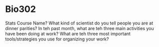 # Bio302
Stats Course
Name?
What kind of scientist do you tell people you are at dinner parities?
In teh past month, what are teh three main activities you have been doing at work?
What are teh three most important tools/strategies you use for organizing your work?
